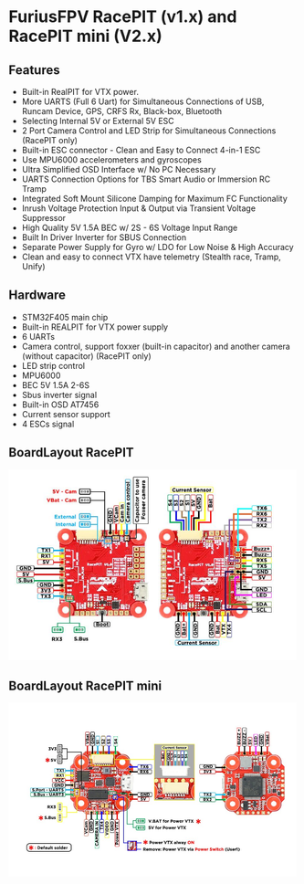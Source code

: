 # FuriusFPV RacePIT (v1.x) and RacePIT mini (V2.x)

## Features
- Built-in RealPIT for VTX power.
- More UARTS (Full 6 Uart) for Simultaneous Connections of USB, Runcam Device, GPS, CRFS Rx, Black-box, Bluetooth
- Selecting Internal 5V or External 5V ESC
- 2 Port Camera Control and LED Strip for Simultaneous Connections (RacePIT only)
- Built-in ESC connector - Clean and Easy to Connect 4-in-1 ESC
- Use MPU6000 accelerometers and gyroscopes
- Ultra Simplified OSD Interface w/ No PC Necessary
- UARTS Connection Options for TBS Smart Audio or Immersion RC Tramp
- Integrated Soft Mount Silicone Damping for Maximum FC Functionality
- Inrush Voltage Protection Input & Output via Transient Voltage Suppressor
- High Quality 5V 1.5A BEC w/ 2S - 6S Voltage Input Range
- Built In Driver Inverter for SBUS Connection
- Separate Power Supply for Gyro w/ LDO for Low Noise & High Accuracy
- Clean and easy to connect VTX have telemetry (Stealth race, Tramp, Unify)

## Hardware
- STM32F405 main chip
- Built-in REALPIT for VTX power supply
- 6 UARTs
- Camera control, support foxxer (built-in capacitor) and another camera (without capacitor) (RacePIT only)
- LED strip control
- MPU6000
- BEC 5V 1.5A 2-6S
- Sbus inverter signal
- Built-in OSD AT7456
- Current sensor support
- 4 ESCs signal

## BoardLayout RacePIT
![RacePIT](images/FF_RacePIT.jpg)
## BoardLayout RacePIT mini
![RacePIT](images/FF_RacePIT_mini.jpg)
